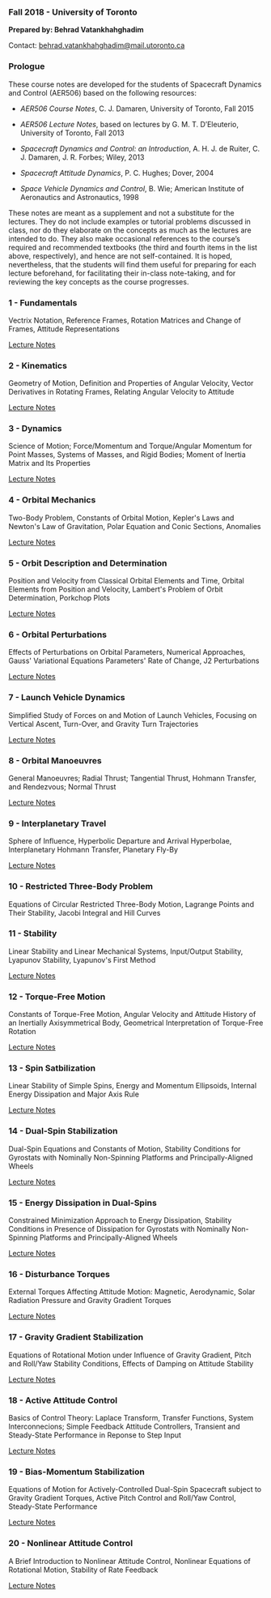 ### Fall 2018 - University of Toronto

**Prepared by: Behrad Vatankhahghadim**

Contact: behrad.vatankhahghadim@mail.utoronto.ca

### Prologue

These course notes are developed for the students of Spacecraft Dynamics and Control (AER506) based on
the following resources:

- *AER506 Course Notes*, C. J. Damaren, University of Toronto, Fall 2015

- *AER506 Lecture Notes*, based on lectures by G. M. T. D’Eleuterio, University of Toronto, Fall 2013

- *Spacecraft Dynamics and Control: an Introduction*, A. H. J. de Ruiter, C. J. Damaren, J. R. Forbes; Wiley, 2013

- *Spacecraft Attitude Dynamics*, P. C. Hughes; Dover, 2004

- *Space Vehicle Dynamics and Control*, B. Wie; American Institute of Aeronautics and Astronautics, 1998

These notes are meant as a supplement and not a substitute for the lectures. They do not include examples 
or tutorial problems discussed in class, nor do they elaborate on the concepts as much as the lectures are
intended to do. They also make occasional references to the course’s required and recommended textbooks
(the third and fourth items in the list above, respectively), and hence are not self-contained. It is hoped,
nevertheless, that the students will find them useful for preparing for each lecture beforehand, for facilitating
their in-class note-taking, and for reviewing the key concepts as the course progresses.

### 1 - Fundamentals 

Vectrix Notation, Reference Frames, Rotation Matrices and Change of Frames, Attitude Representations

[Lecture Notes]()


### 2 - Kinematics 

Geometry of Motion, Definition and Properties of Angular Velocity, Vector Derivatives in Rotating Frames, Relating Angular Velocity to Attitude

[Lecture Notes]()

### 3 - Dynamics 
 
Science of Motion; Force/Momentum and Torque/Angular Momentum for Point Masses, Systems of Masses, and Rigid Bodies; Moment of Inertia Matrix and Its Properties

[Lecture Notes]()

### 4 - Orbital Mechanics 
 
Two-Body Problem, Constants of Orbital Motion, Kepler's Laws and Newton's Law of Gravitation, Polar Equation and Conic Sections, Anomalies

[Lecture Notes]()

### 5 - Orbit Description and Determination 

Position and Velocity from Classical Orbital Elements and Time, Orbital Elements from Position and Velocity, Lambert's Problem of Orbit Determination, Porkchop Plots

[Lecture Notes]()

### 6 - Orbital Perturbations 
 
Effects of Perturbations on Orbital Parameters, Numerical Approaches, Gauss' Variational Equations Parameters' Rate of Change, J2 Perturbations

[Lecture Notes]()

### 7 - Launch Vehicle Dynamics 
 
Simplified Study of Forces on and Motion of Launch Vehicles, Focusing on Vertical Ascent, Turn-Over, and Gravity Turn Trajectories

[Lecture Notes]()

### 8 - Orbital Manoeuvres 
 
General Manoeuvres; Radial Thrust; Tangential Thrust, Hohmann Transfer, and Rendezvous; Normal Thrust

[Lecture Notes]()

### 9 - Interplanetary Travel 

Sphere of Influence, Hyperbolic Departure and Arrival Hyperbolae, Interplanetary Hohmann Transfer, Planetary Fly-By

[Lecture Notes]()

### 10 - Restricted Three-Body Problem 
 
Equations of Circular Restricted Three-Body Motion, Lagrange Points and Their Stability, Jacobi Integral and Hill Curves

### 11 - Stability 

Linear Stability and Linear Mechanical Systems, Input/Output Stability, Lyapunov Stability, Lyapunov's First Method

[Lecture Notes]()

### 12 - Torque-Free Motion 
 
Constants of Torque-Free Motion, Angular Velocity and Attitude History of an Inertially Axisymmetrical Body, Geometrical Interpretation of Torque-Free Rotation

[Lecture Notes]()

### 13 - Spin Satbilization 
 
Linear Stability of Simple Spins, Energy and Momentum Ellipsoids, Internal Energy Dissipation and Major Axis Rule

[Lecture Notes]()

### 14 - Dual-Spin Stabilization 

Dual-Spin Equations and Constants of Motion, Stability Conditions for Gyrostats with Nominally Non-Spinning Platforms and Principally-Aligned Wheels

[Lecture Notes]()

### 15 - Energy Dissipation in Dual-Spins 
 
Constrained Minimization Approach to Energy Dissipation, Stability Conditions in Presence of Dissipation for Gyrostats with Nominally Non-Spinning Platforms and Principally-Aligned Wheels

[Lecture Notes]()

### 16 - Disturbance Torques 

External Torques Affecting Attitude Motion: Magnetic, Aerodynamic, Solar Radiation Pressure and Gravity Gradient Torques 

[Lecture Notes]()

### 17 - Gravity Gradient Stabilization 

Equations of Rotational Motion under Influence of Gravity Gradient, Pitch and Roll/Yaw Stability Conditions, Effects of Damping on Attitude Stability

[Lecture Notes]()

### 18 - Active Attitude Control 

Basics of Control Theory: Laplace Transform, Transfer Functions, System Interconnecions; Simple Feedback Attitude Controllers, Transient and Steady-State Performance in Reponse to Step Input

[Lecture Notes]()

### 19 - Bias-Momentum Stabilization 
 
Equations of Motion for Actively-Controlled Dual-Spin Spacecraft subject to Gravity Gradient Torques, Active Pitch Control and Roll/Yaw Control, Steady-State Performance

[Lecture Notes]()

### 20 - Nonlinear Attitude Control 
 
A Brief Introduction to Nonlinear Attitude Control, Nonlinear Equations of Rotational Motion, Stability of Rate Feedback

[Lecture Notes]()

